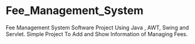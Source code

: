 # Fee_Management_System
Fee Management System Software Project Using Java , AWT, Swing and Servlet. Simple Project To Add and Show Information of Managing Fees.
